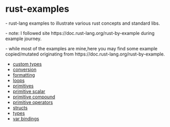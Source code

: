 # rust-examples

<p>- rust-lang examples to illustrate various rust concepts and standard libs.</p>
<p>- note: I followed site https://doc.rust-lang.org/rust-by-example during example journey.</p>
<p>- while most of the examples are mine,here you may find some example copied/mutated originating from https://doc.rust-lang.org/rust-by-example. </p>

- [custom types](/src/custom_types)
- [conversion](/src/conversion)
- [formatting](/src/fmt)
- [loops](/src/loops)
- [primitives](/src/primitives)
- [primitive scalar](/src/primitives/scalar)
- [primitive compound](/src/primitives/compound)
- [primitive operators](/src/primitives/ops)
- [structs](/src/structs)
- [types](/src/types)
- [var bindings](/src/var_bindings)